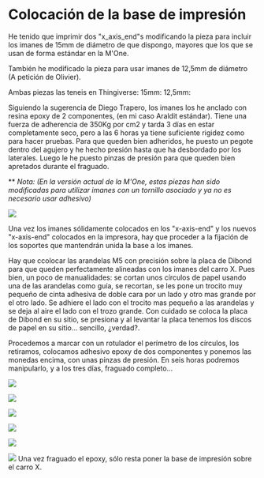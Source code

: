 # Colocación de la base de impresión

He tenido que imprimir dos "x_axis_end"s modificando la pieza para incluir los imanes de 15mm de diámetro de que dispongo, mayores que los que se usan de forma estándar en la M'One.

También he modificado la pieza para usar imanes de 12,5mm de diámetro (A petición de Olivier).

Ambas piezas las teneis en Thingiverse:
  15mm: [](http://www.thingiverse.com/thing:1288320)
  12,5mm: [](http://www.thingiverse.com/thing:1301128)

Siguiendo la sugerencia de Diego Trapero, los imanes los he anclado con resina epoxy de 2 componentes, (en mi caso Araldit estándar). Tiene una fuerza de adherencia de 350Kg por cm2 y tarda 3 días en estar completamente seco, pero a las 6 horas ya tiene suficiente rigidez como para hacer pruebas.
Para que queden bien adheridos, he puesto un pegote dentro del agujero y he hecho presión hasta que ha desbordado por los laterales. Luego le he puesto pinzas de presión para que queden bien apretados durante el fraguado.

** *Nota: (En la versión actual de la M'One, estas piezas han sido modificadas para utilizar imanes con un tornillo asociado y ya no es necesario usar adhesivo)*

![](https://lh3.googleusercontent.com/g1NBXf7pSSGt2HewROg-wuGVQ2dBhKQwmvGiaV-d0Bw_xGseXpaJnTN3QjcHYKPz8QXx8ZPfOA=w1920-h1080-rw-no)

Una vez los imanes sólidamente colocados en los "x-axis-end" y los nuevos "x-axis-end" colocados en la impresora, hay que proceder a la fijación de los soportes que mantendrán unida la base a los imanes.

Hay que ccolocar las arandelas M5 con precisión sobre la placa de Dibond para que queden perfectamente alineadas con los imanes del carro X. Pues bien, un poco de manualidades: se cortan unos círculos de papel usando una de las arandelas como guía, se recortan, se les pone un trocito muy pequeño de cinta adhesiva de doble cara por un lado y otro mas grande por el otro lado.  Se  adhiere el lado con el trocito mas pequeño a las arandelas y se deja al aire el lado con el trozo grande. Con cuidado se coloca la placa de Dibond en su sitio, se presiona y al levantar la placa tenemos los discos de papel en su sitio... sencillo, ¿verdad?.

Procedemos a marcar con un rotulador el perímetro de los círculos, los retiramos, colocamos adhesivo epoxy de dos componentes y ponemos las monedas encima, con unas pinzas de presión. En seis horas podremos manipularlo, y a los tres días, fraguado completo...

![](https://lh3.googleusercontent.com/F8nkBIhwFWmg0xdGxDMnnV3VyBwqLADkGm3mahj8tUjK0HV3VDE36d9fWdqi7DfcA9caMjc5wQ=w1920-h1080-rw-no)

![](https://lh3.googleusercontent.com/JjJeXvz6YpT_OtNJ0IMSKHd7hZCbGJNDaBuotTB9eC4Lo_XKq_WR9qkb5MbH1c6uYcDxFBgi3A=w1920-h1080-rw-no)

![](https://lh3.googleusercontent.com/YJvvsHPsDYAOAtBzY835M4o4Jg6OkaNvyv2eS-9AXGlcSYj-IR0OOlJOX1mekzwk7x6YUd_H3A=w1920-h1080-rw-no)

![](https://lh3.googleusercontent.com/hIW0tY2QMeSOQHov09IbsrasvaPiM-Wt-bDcuA-3oLLtsAQU0eRMUsyQ6pUzZMekF_ujf35_pg=w1920-h1080-rw-no)

![](https://lh3.googleusercontent.com/8Cbx_rfXaooc5veaEWffPGO6NlvJkggkpQewZqpoqjUQhebdmSICTmqnI5JoDi3OyDlXyKRGbw=w1920-h1080-rw-no)

![](https://lh3.googleusercontent.com/bkQdveu0hrDjZImvjjVPtZCIsMNk61C-0pFXxnXuELPm9Mkc1AohWnZJuSVTnfmFXrMpbjgXlA=w1920-h1080-rw-no)
Una vez fraguado el epoxy, sólo resta poner la base de impresión sobre el carro X.